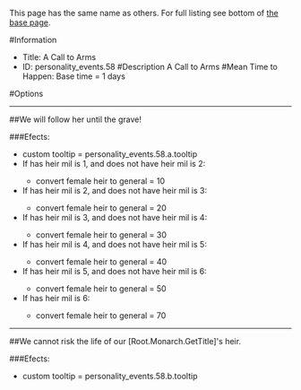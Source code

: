 This page has the same name as others. For full listing see bottom of [the base page](a_call_to_arms.md).

#Information
 - Title: A Call to Arms
 - ID: personality_events.58
#Description
A Call to Arms
#Mean Time to Happen:
Base time = 1 days

#Options

___
##We will follow her until the grave!

###Efects:<ul><li>custom tooltip = personality_events.58.a.tooltip</li><li>If has heir mil is 1, and does not have heir mil is 2:</li><ul><li>convert female heir to general = 10</li></ul><li>If has heir mil is 2, and does not have heir mil is 3:</li><ul><li>convert female heir to general = 20</li></ul><li>If has heir mil is 3, and does not have heir mil is 4:</li><ul><li>convert female heir to general = 30</li></ul><li>If has heir mil is 4, and does not have heir mil is 5:</li><ul><li>convert female heir to general = 40</li></ul><li>If has heir mil is 5, and does not have heir mil is 6:</li><ul><li>convert female heir to general = 50</li></ul><li>If has heir mil is 6:</li><ul><li>convert female heir to general = 70</li></ul></ul>

___
##We cannot risk the life of our [Root.Monarch.GetTitle]'s heir.

###Efects:<ul><li>custom tooltip = personality_events.58.b.tooltip</li></ul>
